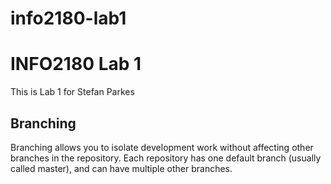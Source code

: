 # info2180-lab1

# INFO2180 Lab 1

This is Lab 1 for Stefan Parkes

## Branching

Branching allows you to isolate development work without affecting other branches in the repository. Each repository has one default branch (usually called master), and can have multiple other branches.
